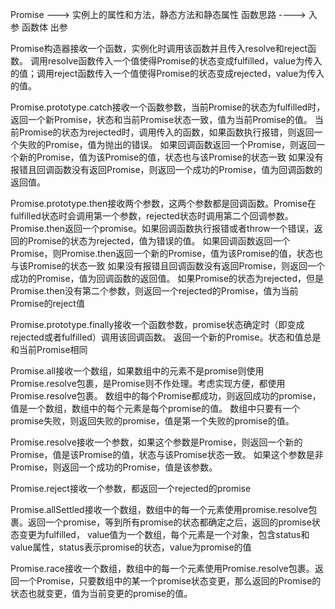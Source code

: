 Promise ---> 实例上的属性和方法，静态方法和静态属性
函数思路 ----> 入参 函数体 出参

Promise构造器接收一个函数，实例化时调用该函数并且传入resolve和reject函数。
调用resolve函数传入一个值使得Promise的状态变成fulfilled，value为传入的值；调用reject函数传入一个值使得Promise的状态变成rejected，value为传入的值。

Promise.prototype.catch接收一个函数参数，当前Promise的状态为fulfilled时，返回一个新Promise，状态和当前Promise状态一致，值为当前Promise的值。
当前Promise的状态为rejected时，调用传入的函数，如果函数执行报错，则返回一个失败的Promise，值为抛出的错误。
如果回调函数返回一个Promise，则返回一个新的Promise，值为该Promise的值，状态也与该Promise的状态一致
如果没有报错且回调函数没有返回Promise，则返回一个成功的Promise，值为回调函数的返回值。

Promise.prototype.then接收两个参数，这两个参数都是回调函数。Promise在fulfilled状态时会调用第一个参数，rejected状态时调用第二个回调参数。
Promise.then返回一个promise。如果回调函数执行报错或者throw一个错误，返回的Promise的状态为rejected，值为错误的值。
如果回调函数返回一个Promise，则Promise.then返回一个新的Promise，值为该Promise的值，状态也与该Promise的状态一致
如果没有报错且回调函数没有返回Promise，则返回一个成功的Promise，值为回调函数的返回值。
如果Promise的状态为rejected，但是Promise.then没有第二个参数，则返回一个rejected的Promise，值为当前Promise的reject值

Promise.prototype.finally接收一个函数参数，promise状态确定时（即变成rejected或者fulfilled）调用该回调函数。
返回一个新的Promise。状态和值总是和当前Promise相同

Promise.all接收一个数组，如果数组中的元素不是promise则使用Promise.resolve包裹，是Promise则不作处理。考虑实现方便，都使用Promise.resolve包裹。
数组中的每个Promise都成功，则返回成功的promise，值是一个数组，数组中的每个元素是每个promise的值。
数组中只要有一个promise失败，则返回失败的promise，值是第一个失败的promise的值。

Promise.resolve接收一个参数，如果这个参数是Promise，则返回一个新的Promise，值是该Promise的值，状态与该Promise状态一致。
如果这个参数是非Promise，则返回一个成功的Promise，值是该参数。

Promise.reject接收一个参数，都返回一个rejected的promise

Promise.allSettled接收一个数组，数组中的每一个元素使用promise.resolve包裹。返回一个promise，等到所有promise的状态都确定之后，返回的promise状态变更为fulfilled，
value值为一个数组，每个元素是一个对象，包含status和value属性，status表示promise的状态，value为promise的值

Promise.race接收一个数组，数组中的每一个元素使用Promise.resolve包裹。返回一个Promise，只要数组中的某一个promise状态变更，那么返回的Promise的状态也就变更，值为当前变更的promise的值。